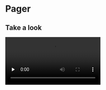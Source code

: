 # Pager

## Take a look

<video id="video" controls="" preload="none" poster="">
      <source id="ogv" src="./screen_record.mov" type="video/mp4">
</video>
